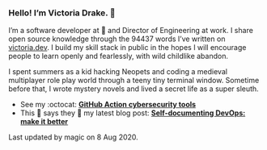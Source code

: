### Hello! I’m Victoria Drake. 👋

I’m a software developer at 💜 and Director of Engineering at work. I share open source knowledge through the 94437 words I’ve written on [victoria.dev](https://victoria.dev). I build my skill stack in public in the hopes I will encourage people to learn openly and fearlessly, with wild childlike abandon.

I spent summers as a kid hacking Neopets and coding a medieval multiplayer role play world through a teeny tiny terminal window. Sometime before that, I wrote mystery novels and lived a secret life as a super sleuth.

- See my :octocat: **[GitHub Action cybersecurity tools](https://github.com/search?q=user%3Avictoriadrake+GitHub+Action+security)**
- This 🥑 says they 🙌 my latest blog post: **[Self-documenting DevOps: make it better](https://victoria.dev/blog/self-documenting-devops-make-it-better/)**

Last updated by magic on 8 Aug 2020.
